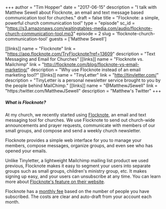 +++
author = "Tim Hopper"
date = "2017-06-15"
description = "I talk with Matthew Sewell about Flocknote, an email and text message based communication tool for churches."
draft = false
title = "Flocknote: a simple, powerful church communication tool"
type = "episode"
sc_id = "https://s3.amazonaws.com/waitingtables-media.com/audio/flocknote-church-communication-tool.mp3"
episode = 2
slug = 'flocknote-church-communication-tool'
guests = ['Matthew Sewell']

[[links]]
name = "Flocknote"
link = "https://app.flocknote.com/TryFlocknote?ref=13609"
description = "Text Messaging and Email for Churches"
[[links]]
name = "Flocknote vs. Mailchimp"
link = "http://flocknote.com/blog/flocknote-vs-email-marketing/"
description = "Why use Flocknote instead of an email marketing tool?"
[[links]]
name = "TinyLetter"
link = "http://tinyletter.com/"
description = "TinyLetter is a personal newsletter service brought to you by the people behind MailChimp."
[[links]]
name = "@MatthewJSewell"
link = "https:/twitter.com/MatthewJSewell"
description = "Matthew's Twitter"
+++

##### What is Flocknote?

At my church, we recently started using [Flocknote](https://app.flocknote.com/TryFlocknote?ref=13609), an email and text messaging tool for churches. We use Flocknote to send out church-wide announcements and prayer requests, communicate with members of our small groups, and compose and send a weekly church newsletter.

Flocknote provides a simple web interface for you to manage your members, compose messages, organize groups, and even see who has opened your emails.

Unlike Tinyletter, a lightweight Mailchimp mailing list product we used previous, Flocknote makes it easy to segment your users into separate groups such as small groups, children's ministry group, etc. It makes signing up easy, and your users can unsubscribe at any time. You can learn more about [Flocknote's feature on their website](http://flocknote.com/overview).

Flocknote has a [monthly fee](http://flocknote.com/pricing) based on the number of people you have subscribed. The costs are clear and auto-draft from your account each month.
